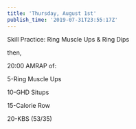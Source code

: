```yaml
---
title: 'Thursday, August 1st'
publish_time: '2019-07-31T23:55:17Z'
---
```


Skill Practice: Ring Muscle Ups & Ring Dips

then,

20:00 AMRAP of:

5-Ring Muscle Ups

10-GHD Situps

15-Calorie Row

20-KBS (53/35)
